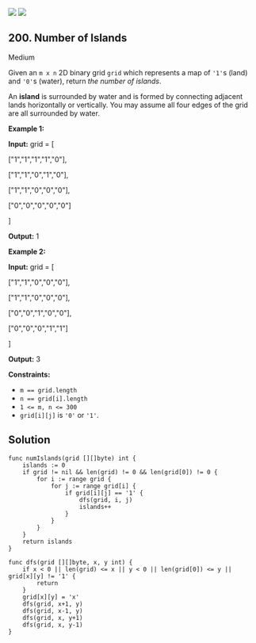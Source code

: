[![](https://img.shields.io/github/stars/LeetCode-Top-Interview-150/LeetCode-Top-Interview-150?label=Stars&style=flat-square)](https://github.com/LeetCode-Top-Interview-150/LeetCode-Top-Interview-150)
[![](https://img.shields.io/github/forks/LeetCode-Top-Interview-150/LeetCode-Top-Interview-150?label=Fork%20me%20on%20GitHub%20&style=flat-square)](https://github.com/LeetCode-Top-Interview-150/LeetCode-Top-Interview-150/fork)

## 200\. Number of Islands

Medium

Given an `m x n` 2D binary grid `grid` which represents a map of `'1'`s (land) and `'0'`s (water), return _the number of islands_.

An **island** is surrounded by water and is formed by connecting adjacent lands horizontally or vertically. You may assume all four edges of the grid are all surrounded by water.

**Example 1:**

**Input:** grid = [ 

["1","1","1","1","0"], 

["1","1","0","1","0"], 

["1","1","0","0","0"], 

["0","0","0","0","0"] 

]

**Output:** 1

**Example 2:**

**Input:** grid = [ 

["1","1","0","0","0"], 

["1","1","0","0","0"], 

["0","0","1","0","0"], 

["0","0","0","1","1"] 

]

**Output:** 3

**Constraints:**

*   `m == grid.length`
*   `n == grid[i].length`
*   `1 <= m, n <= 300`
*   `grid[i][j]` is `'0'` or `'1'`.

## Solution

```golang
func numIslands(grid [][]byte) int {
	islands := 0
	if grid != nil && len(grid) != 0 && len(grid[0]) != 0 {
		for i := range grid {
			for j := range grid[i] {
				if grid[i][j] == '1' {
					dfs(grid, i, j)
					islands++
				}
			}
		}
	}
	return islands
}

func dfs(grid [][]byte, x, y int) {
	if x < 0 || len(grid) <= x || y < 0 || len(grid[0]) <= y || grid[x][y] != '1' {
		return
	}
	grid[x][y] = 'x'
	dfs(grid, x+1, y)
	dfs(grid, x-1, y)
	dfs(grid, x, y+1)
	dfs(grid, x, y-1)
}
```